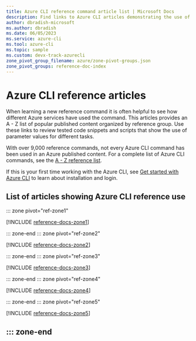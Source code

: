 ```yaml
---
title: Azure CLI reference command article list | Microsoft Docs
description: Find links to Azure CLI articles demonstrating the use of reference commands.  Search by reference group or command name.
author: dbradish-microsoft
ms.author: dbradish
ms.date: 06/05/2023
ms.service: azure-cli
ms.tool: azure-cli
ms.topic: sample 
ms.custom: devx-track-azurecli
zone_pivot_group_filename: azure/zone-pivot-groups.json
zone_pivot_groups: reference-doc-index
---
```

<!-- This article is autogenerated. To change the "Sample name" column value, modify the H1 of the article.-->

# Azure CLI reference articles

When learning a new reference command it is often helpful to see how different Azure services have used the command.  This articles provides an A - Z list of popular published content organized by reference group. Use these links to review tested code snippets and scripts that show the use of parameter values for different tasks.

With over 9,000 reference commands, not every Azure CLI command has been used in an Azure published content. For a complete list of Azure CLI commands, see the [A - Z reference list](/cli/azure/reference-index).

If this is your first time working with the Azure CLI, see [Get started with Azure CLI](get-started-with-azure-cli.md) to learn about installation and login.

## List of articles showing Azure CLI reference use

::: zone pivot="ref-zone1"

[!INCLUDE [reference-docs-zone1](includes/reference-docs-zone1.md)]

::: zone-end
::: zone pivot="ref-zone2"

[!INCLUDE [reference-docs-zone2](includes/reference-docs-zone2.md)]

::: zone-end
::: zone pivot="ref-zone3"

[!INCLUDE [reference-docs-zone3](includes/reference-docs-zone3.md)]

::: zone-end
::: zone pivot="ref-zone4"

[!INCLUDE [reference-docs-zone4](includes/reference-docs-zone4.md)]

::: zone-end
::: zone pivot="ref-zone5"

[!INCLUDE [reference-docs-zone5](includes/reference-docs-zone5.md)]

::: zone-end
---
